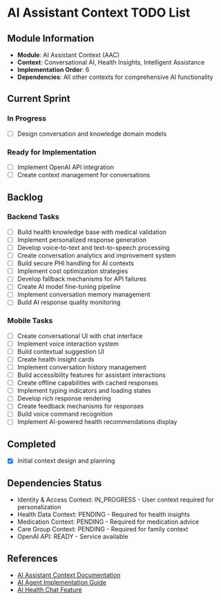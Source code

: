 # AI Assistant Context TODO List

## Module Information
- **Module**: AI Assistant Context (AAC)
- **Context**: Conversational AI, Health Insights, Intelligent Assistance
- **Implementation Order**: 6
- **Dependencies**: All other contexts for comprehensive AI functionality

## Current Sprint

### In Progress
- [ ] Design conversation and knowledge domain models

### Ready for Implementation
- [ ] Implement OpenAI API integration
- [ ] Create context management for conversations

## Backlog

### Backend Tasks
- [ ] Build health knowledge base with medical validation
- [ ] Implement personalized response generation
- [ ] Develop voice-to-text and text-to-speech processing
- [ ] Create conversation analytics and improvement system
- [ ] Build secure PHI handling for AI contexts
- [ ] Implement cost optimization strategies
- [ ] Develop fallback mechanisms for API failures
- [ ] Create AI model fine-tuning pipeline
- [ ] Implement conversation memory management
- [ ] Build AI response quality monitoring

### Mobile Tasks
- [ ] Create conversational UI with chat interface
- [ ] Implement voice interaction system
- [ ] Build contextual suggestion UI
- [ ] Create health insight cards
- [ ] Implement conversation history management
- [ ] Build accessibility features for assistant interactions
- [ ] Create offline capabilities with cached responses
- [ ] Implement typing indicators and loading states
- [ ] Develop rich response rendering
- [ ] Create feedback mechanisms for responses
- [ ] Build voice command recognition
- [ ] Implement AI-powered health recommendations display

## Completed
- [x] Initial context design and planning

## Dependencies Status
- Identity & Access Context: IN_PROGRESS - User context required for personalization
- Health Data Context: PENDING - Required for health insights
- Medication Context: PENDING - Required for medication advice
- Care Group Context: PENDING - Required for family context
- OpenAI API: READY - Service available

## References
- [AI Assistant Context Documentation](./README.md)
- [AI Agent Implementation Guide](./ai-agent-implementation.md)
- [AI Health Chat Feature](../../features/aha-001-ai-health-chat.md)
